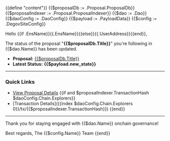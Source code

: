 {{define "content"}}
{{$proposalDb := .Proposal.ProposalDb}}
{{$proposalIndexer := .Proposal.ProposalIndexer}}
{{$dao := .Dao}}
{{$daoConfig := .DaoConfig}}
{{$payload := .PayloadData}}
{{$config := .DegovSiteConfig}}

Hello {{if .EnsName}}{{.EnsName}}{{else}}{{.UserAddress}}{{end}},

The status of the proposal "**{{$proposalDb.Title}}**" you're following in {{$dao.Name}} has been updated.

- **Proposal:** [{{$proposalDb.Title}}]({{$proposalDb.ProposalLink}})
- **Latest Status:** **{{$payload.new_state}}**

---

### Quick Links

- [View Proposal Details]({{$proposalDb.ProposalLink}})
{{if and $proposalIndexer.TransactionHash $daoConfig.Chain.Explorers}}
- [Transaction Details]({{index $daoConfig.Chain.Explorers 0}}/tx/{{$proposalIndexer.TransactionHash}})
{{end}}

---

Thank you for staying engaged with {{$dao.Name}} onchain governance!

Best regards,
The {{$config.Name}} Team
{{end}}
